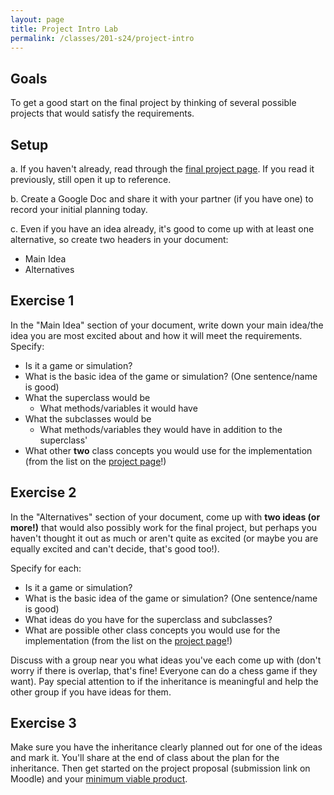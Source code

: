 ```yaml
---
layout: page
title: Project Intro Lab
permalink: /classes/201-s24/project-intro
---
```


## Goals
To get a good start on the final project by thinking of several possible projects that would satisfy the requirements.

## Setup

a. If you haven't already, read through the [final project page](final-project). If you read it previously, still open it up to reference.

b. Create a Google Doc and share it with your partner (if you have one) to record your initial planning today.

c. Even if you have an idea already, it's good to come up with at least one alternative, so create two headers in your document:
* Main Idea
* Alternatives

## Exercise 1
In the "Main Idea" section of your document, write down your main idea/the idea you are most excited about and how it will meet the requirements. Specify:
* Is it a game or simulation?
* What is the basic idea of the game or simulation? (One sentence/name is good)
* What the superclass would be 
    * What methods/variables it would have
* What the subclasses would be
    * What methods/variables they would have in addition to the superclass'
* What other **two** class concepts you would use for the implementation (from the list on the [project page](final-project)!)

## Exercise 2
In the "Alternatives" section of your document, come up with **two ideas (or more!)** that would also possibly work for the final project, but perhaps you haven't thought it out as much or aren't quite as excited (or maybe you are equally excited and can't decide, that's good too!). 

Specify for each:
* Is it a game or simulation?
* What is the basic idea of the game or simulation? (One sentence/name is good)
* What ideas do you have for the superclass and subclasses?
* What are possible other class concepts you would use for the implementation (from the list on the [project page](final-project)!)

Discuss with a group near you what ideas you've each come up with (don't worry if there is overlap, that's fine! Everyone can do a chess game if they want). Pay special attention to if the inheritance is meaningful and help the other group if you have ideas for them.

## Exercise 3
Make sure you have the inheritance clearly planned out for one of the ideas and mark it. You'll share at the end of class about the plan for the inheritance. Then get started on the project proposal (submission link on Moodle) and your [minimum viable product](project-checkin).
